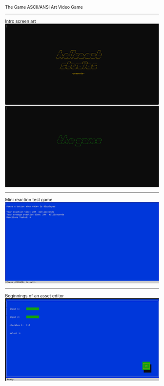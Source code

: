 The Game
ASCII/ANSI Art Video Game
<hr>
Intro screen art
<img src="the_game-screenshot1.png">
<img src="the_game-screenshot.png">
<hr>
Mini reaction test game
<img src="the_game-screenshot2.png">
<hr>
Beginnings of an asset editor
<img src="the_game-screenshot3.png">
